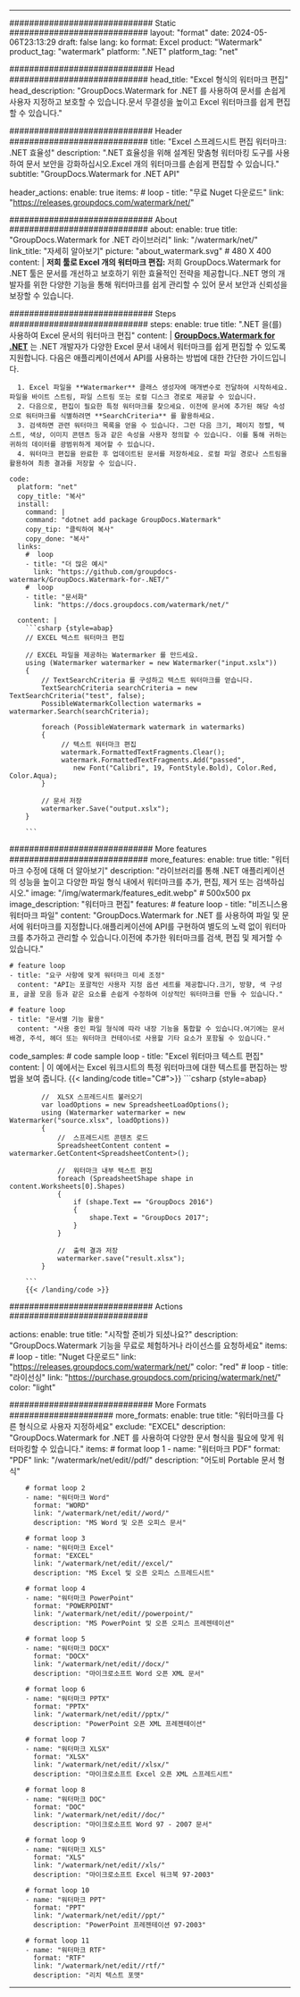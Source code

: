 
---
############################# Static ############################
layout: "format"
date:  2024-05-06T23:13:29
draft: false
lang: ko
format: Excel
product: "Watermark"
product_tag: "watermark"
platform: ".NET"
platform_tag: "net"

############################# Head ############################
head_title: "Excel 형식의 워터마크 편집"
head_description: "GroupDocs.Watermark for .NET 를 사용하여 문서를 손쉽게 사용자 지정하고 보호할 수 있습니다.문서 무결성을 높이고 Excel 워터마크를 쉽게 편집할 수 있습니다."

############################# Header ############################
title: "Excel 스프레드시트 편집 워터마크: .NET 효율성" 
description: ".NET 효율성을 위해 설계된 맞춤형 워터마킹 도구를 사용하여 문서 보안을 강화하십시오.Excel 개의 워터마크를 손쉽게 편집할 수 있습니다."
subtitle: "GroupDocs.Watermark for .NET API" 

header_actions:
  enable: true
  items:
    #  loop
    - title: "무료 Nuget 다운로드"
      link: "https://releases.groupdocs.com/watermark/net/"
      
############################# About ############################
about:
    enable: true
    title: "GroupDocs.Watermark for .NET 라이브러리"
    link: "/watermark/net/"
    link_title: "자세히 알아보기"
    picture: "about_watermark.svg" # 480 X 400
    content: |
       **저희 툴로 Excel 개의 워터마크 편집:** 저희 GroupDocs.Watermark for .NET 툴은 문서를 개선하고 보호하기 위한 효율적인 전략을 제공합니다..NET 명의 개발자를 위한 다양한 기능을 통해 워터마크를 쉽게 관리할 수 있어 문서 보안과 신뢰성을 보장할 수 있습니다.

############################# Steps ############################
steps:
    enable: true
    title: ".NET 을(를) 사용하여 Excel 문서의 워터마크 편집"
    content: |
      **[GroupDocs.Watermark for .NET](https://products.groupdocs.com/watermark/net/)** 는 .NET 개발자가 다양한 Excel 문서 내에서 워터마크를 쉽게 편집할 수 있도록 지원합니다. 다음은 애플리케이션에서 API를 사용하는 방법에 대한 간단한 가이드입니다.
      
      1. Excel 파일을 **Watermarker** 클래스 생성자에 매개변수로 전달하여 시작하세요. 파일을 바이트 스트림, 파일 스트림 또는 로컬 디스크 경로로 제공할 수 있습니다.
      2. 다음으로, 편집이 필요한 특정 워터마크를 찾으세요. 이전에 문서에 추가된 해당 속성으로 워터마크를 식별하려면 **SearchCriteria** 를 활용하세요.
      3. 검색하면 관련 워터마크 목록을 얻을 수 있습니다. 그런 다음 크기, 페이지 정렬, 텍스트, 색상, 이미지 콘텐츠 등과 같은 속성을 사용자 정의할 수 있습니다. 이를 통해 귀하는 귀하의 데이터를 광범위하게 제어할 수 있습니다.
      4. 워터마크 편집을 완료한 후 업데이트된 문서를 저장하세요. 로컬 파일 경로나 스트림을 활용하여 최종 결과를 저장할 수 있습니다.
   
    code:
      platform: "net"
      copy_title: "복사"
      install:
        command: |
        command: "dotnet add package GroupDocs.Watermark"
        copy_tip: "클릭하여 복사"
        copy_done: "복사"
      links:
        #  loop
        - title: "더 많은 예시"
          link: "https://github.com/groupdocs-watermark/GroupDocs.Watermark-for-.NET/"
        #  loop
        - title: "문서화"
          link: "https://docs.groupdocs.com/watermark/net/"
          
      content: |
        ```csharp {style=abap}
        // EXCEL 텍스트 워터마크 편집

        // EXCEL 파일을 제공하는 Watermarker 를 만드세요.
        using (Watermarker watermarker = new Watermarker("input.xslx"))
        {
            // TextSearchCriteria 를 구성하고 텍스트 워터마크를 얻습니다.
            TextSearchCriteria searchCriteria = new TextSearchCriteria("test", false);
            PossibleWatermarkCollection watermarks = watermarker.Search(searchCriteria);

            foreach (PossibleWatermark watermark in watermarks)
            {
                 // 텍스트 워터마크 편집
                 watermark.FormattedTextFragments.Clear();
                 watermark.FormattedTextFragments.Add("passed", 
                    new Font("Calibri", 19, FontStyle.Bold), Color.Red, Color.Aqua);
            }

            // 문서 저장
            watermarker.Save("output.xslx");
        }
        
        ```            

############################# More features ############################
more_features:
  enable: true
  title: "워터마크 수정에 대해 더 알아보기"
  description: "라이브러리를 통해 .NET 애플리케이션의 성능을 높이고 다양한 파일 형식 내에서 워터마크를 추가, 편집, 제거 또는 검색하십시오."
  image: "/img/watermark/features_edit.webp" # 500x500 px
  image_description: "워터마크 편집"
  features:
    # feature loop
    - title: "비즈니스용 워터마크 파일"
      content: "GroupDocs.Watermark for .NET 를 사용하여 파일 및 문서에 워터마크를 지정합니다.애플리케이션에 API를 구현하여 별도의 노력 없이 워터마크를 추가하고 관리할 수 있습니다.이전에 추가한 워터마크를 검색, 편집 및 제거할 수 있습니다."

    # feature loop
    - title: "요구 사항에 맞게 워터마크 미세 조정"
      content: "API는 포괄적인 사용자 지정 옵션 세트를 제공합니다.크기, 방향, 색 구성표, 글꼴 모음 등과 같은 요소를 손쉽게 수정하여 이상적인 워터마크를 만들 수 있습니다."

    # feature loop
    - title: "문서별 기능 활용"
      content: "사용 중인 파일 형식에 따라 내장 기능을 통합할 수 있습니다.여기에는 문서 배경, 주석, 헤더 또는 워터마크 컨테이너로 사용할 기타 요소가 포함될 수 있습니다."
      
  code_samples:
    # code sample loop
    - title: "Excel 워터마크 텍스트 편집"
      content: |
        이 예에서는 Excel 워크시트의 특정 워터마크에 대한 텍스트를 편집하는 방법을 보여 줍니다.
        {{< landing/code title="C#">}}
        ```csharp {style=abap}
        
            //  XLSX 스프레드시트 불러오기
            var loadOptions = new SpreadsheetLoadOptions();
            using (Watermarker watermarker = new Watermarker("source.xlsx", loadOptions))
            {
                //  스프레드시트 콘텐츠 로드
                SpreadsheetContent content = watermarker.GetContent<SpreadsheetContent>();

                //  워터마크 내부 텍스트 편집
                foreach (SpreadsheetShape shape in content.Worksheets[0].Shapes)
                {
                    if (shape.Text == "GroupDocs 2016")
                    {
                        shape.Text = "GroupDocs 2017";
                    }
                }

                //  출력 결과 저장
                watermarker.save("result.xlsx");
            }

        ```
        {{< /landing/code >}}


############################# Actions ############################

actions:
  enable: true
  title: "시작할 준비가 되셨나요?"
  description: "GroupDocs.Watermark 기능을 무료로 체험하거나 라이선스를 요청하세요"
  items:
    #  loop
    - title: "Nuget 다운로드"
      link: "https://releases.groupdocs.com/watermark/net/"
      color: "red"
        #  loop
    - title: "라이선싱"
      link: "https://purchase.groupdocs.com/pricing/watermark/net/"
      color: "light"


############################# More Formats #####################
more_formats:
    enable: true
    title: "워터마크를 다른 형식으로 사용자 지정하세요"
    exclude: "EXCEL"
    description: "GroupDocs.Watermark for .NET 를 사용하여 다양한 문서 형식을 필요에 맞게 워터마킹할 수 있습니다."
    items: 
        # format loop 1
        - name: "워터마크 PDF"
          format: "PDF"
          link: "/watermark/net/edit//pdf/"
          description: "어도비 Portable 문서 형식"

        # format loop 2
        - name: "워터마크 Word"
          format: "WORD"
          link: "/watermark/net/edit//word/"
          description: "MS Word 및 오픈 오피스 문서"
          
        # format loop 3
        - name: "워터마크 Excel"
          format: "EXCEL"
          link: "/watermark/net/edit//excel/"
          description: "MS Excel 및 오픈 오피스 스프레드시트"

        # format loop 4
        - name: "워터마크 PowerPoint"
          format: "POWERPOINT"
          link: "/watermark/net/edit//powerpoint/"
          description: "MS PowerPoint 및 오픈 오피스 프레젠테이션"

        # format loop 5
        - name: "워터마크 DOCX"
          format: "DOCX"
          link: "/watermark/net/edit//docx/"
          description: "마이크로소프트 Word 오픈 XML 문서"
          
        # format loop 6
        - name: "워터마크 PPTX"
          format: "PPTX"
          link: "/watermark/net/edit//pptx/"
          description: "PowerPoint 오픈 XML 프레젠테이션"
          
        # format loop 7
        - name: "워터마크 XLSX"
          format: "XLSX"
          link: "/watermark/net/edit//xlsx/"
          description: "마이크로소프트 Excel 오픈 XML 스프레드시트"

        # format loop 8
        - name: "워터마크 DOC"
          format: "DOC"
          link: "/watermark/net/edit//doc/"
          description: "마이크로소프트 Word 97 - 2007 문서"

        # format loop 9
        - name: "워터마크 XLS"
          format: "XLS"
          link: "/watermark/net/edit//xls/"
          description: "마이크로소프트 Excel 워크북 97-2003"

        # format loop 10
        - name: "워터마크 PPT"
          format: "PPT"
          link: "/watermark/net/edit//ppt/"
          description: "PowerPoint 프레젠테이션 97-2003"

        # format loop 11
        - name: "워터마크 RTF"
          format: "RTF"
          link: "/watermark/net/edit//rtf/"
          description: "리치 텍스트 포맷"

---